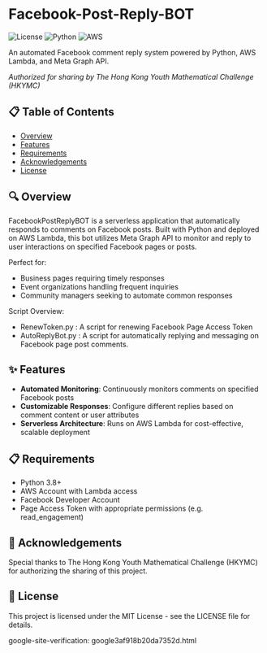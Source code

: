 # Facebook-Post-Reply-BOT

![License](https://img.shields.io/badge/license-MIT-blue.svg)
![Python](https://img.shields.io/badge/python-3.8%2B-yellow.svg)
![AWS](https://img.shields.io/badge/AWS-Lambda-orange.svg)

An automated Facebook comment reply system powered by Python, AWS Lambda, and Meta Graph API.

*Authorized for sharing by The Hong Kong Youth Mathematical Challenge (HKYMC)*

## 📋 Table of Contents
- [Overview](#overview)
- [Features](#features)
- [Requirements](#requirements)
- [Acknowledgements](#acknowledgements)
- [License](#license)

## 🔍 Overview

FacebookPostReplyBOT is a serverless application that automatically responds to comments on Facebook posts. Built with Python and deployed on AWS Lambda, this bot utilizes Meta Graph API to monitor and reply to user interactions on specified Facebook pages or posts.

Perfect for:
- Business pages requiring timely responses
- Event organizations handling frequent inquiries
- Community managers seeking to automate common responses

Script Overview:
- RenewToken.py : A script for renewing Facebook Page Access Token
- AutoReplyBot.py : A script for automatically replying and messaging on Facebook page post comments.

## ✨ Features

- **Automated Monitoring**: Continuously monitors comments on specified Facebook posts
- **Customizable Responses**: Configure different replies based on comment content or user attributes
- **Serverless Architecture**: Runs on AWS Lambda for cost-effective, scalable deployment

## 📋 Requirements

- Python 3.8+
- AWS Account with Lambda access
- Facebook Developer Account
- Page Access Token with appropriate permissions (e.g. read_engagement)

## 🙏 Acknowledgements

Special thanks to The Hong Kong Youth Mathematical Challenge (HKYMC) for authorizing the sharing of this project.

## 📄 License

This project is licensed under the MIT License - see the LICENSE file for details.

google-site-verification: google3af918b20da7352d.html
